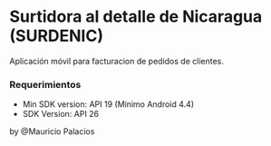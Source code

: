 # Surtidora al detalle de Nicaragua (SURDENIC)
Aplicación móvil para facturacion de pedidos de clientes.


### Requerimientos ###

* Min SDK version: API 19 (Mínimo Android 4.4)
* SDK Version: API 26


by @Mauricio Palacios

